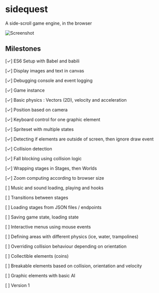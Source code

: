 # sidequest
A side-scroll game engine, in the browser

![Screenshot](https://erikdesjardins.com/static/git/sidequest1.jpg)

## Milestones
 [✓] ES6 Setup with Babel and babili
 
 [✓] Display images and text in canvas
 
 [✓] Debugging console and event logging
 
 [✓] Game instance 
 
 [✓] Basic physics : Vectors (2D), velocity and acceleration
 
 [✓] Position based on camera
 
 [✓] Keyboard control for one graphic element
 
 [✓] Spriteset with multiple states
 
 [✓] Detecting if elements are outside of screen, then ignore draw event
 
 [✓] Collision detection
 
 [✓] Fall blocking using collision logic
  
 [✓] Wrapping stages in Stages, then Worlds
 
 [✓] Zoom computing according to browser size
 
 [ ] Music and sound loading, playing and hooks
 
 [ ] Transitions between stages
 
 [ ] Loading stages from JSON files / endpoints
 
 [ ] Saving game state, loading state
 
 [ ] Interactive menus using mouse events
 
 [ ] Defining areas with different physics (ice, water, trampolines)
 
 [ ] Overriding collision behaviour depending on orientation
 
 [ ] Collectible elements (coins)
 
 [ ] Breakable elements based on collision, orientation and velocity
 
 [ ] Graphic elements with basic AI
 
 [ ] Version 1 
